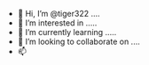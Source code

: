 - 👋 Hi, I’m @tiger322 ....
- 👀 I’m interested in .....
- 🌱 I’m currently learning .....
- 💞️ I’m looking to collaborate on ....
- 📫

  
<!---
tiger322/tiger322 is a ✨ special ✨ repository because its `README.md` (this file) appears on your GitHub profile.
You can click the Preview link to take a look at your changes.
--->
